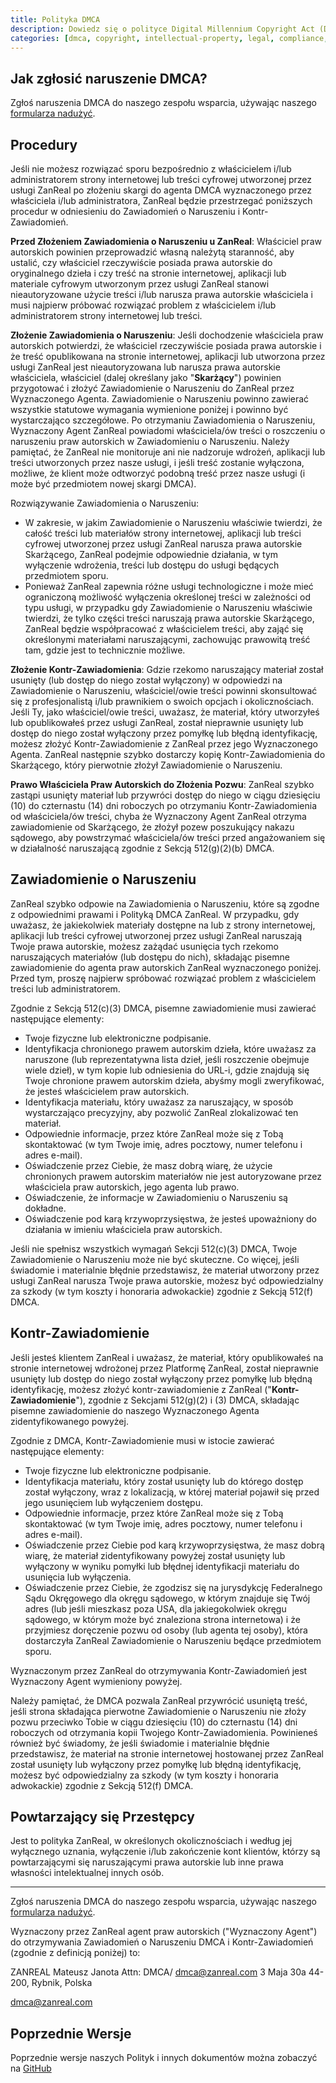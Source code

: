 ```yaml
---
title: Polityka DMCA
description: Dowiedz się o polityce Digital Millennium Copyright Act (DMCA) ZanReal.
categories: [dmca, copyright, intellectual-property, legal, compliance, content-moderation]
---
```


## Jak zgłosić naruszenie DMCA?

Zgłoś naruszenia DMCA do naszego zespołu wsparcia, używając naszego [formularza nadużyć](/abuse?abuseType=dmca).

## Procedury

Jeśli nie możesz rozwiązać sporu bezpośrednio z właścicielem i/lub administratorem strony internetowej lub treści cyfrowej utworzonej przez usługi ZanReal po złożeniu skargi do agenta DMCA wyznaczonego przez właściciela i/lub administratora, ZanReal będzie przestrzegać poniższych procedur w odniesieniu do Zawiadomień o Naruszeniu i Kontr-Zawiadomień.

**Przed Złożeniem Zawiadomienia o Naruszeniu u ZanReal**: Właściciel praw autorskich powinien przeprowadzić własną należytą staranność, aby ustalić, czy właściciel rzeczywiście posiada prawa autorskie do oryginalnego dzieła i czy treść na stronie internetowej, aplikacji lub materiale cyfrowym utworzonym przez usługi ZanReal stanowi nieautoryzowane użycie treści i/lub narusza prawa autorskie właściciela i musi najpierw próbować rozwiązać problem z właścicielem i/lub administratorem strony internetowej lub treści.

**Złożenie Zawiadomienia o Naruszeniu**: Jeśli dochodzenie właściciela praw autorskich potwierdzi, że właściciel rzeczywiście posiada prawa autorskie i że treść opublikowana na stronie internetowej, aplikacji lub utworzona przez usługi ZanReal jest nieautoryzowana lub narusza prawa autorskie właściciela, właściciel (dalej określany jako "**Skarżący**") powinien przygotować i złożyć Zawiadomienie o Naruszeniu do ZanReal przez Wyznaczonego Agenta. Zawiadomienie o Naruszeniu powinno zawierać wszystkie statutowe wymagania wymienione poniżej i powinno być wystarczająco szczegółowe. Po otrzymaniu Zawiadomienia o Naruszeniu, Wyznaczony Agent ZanReal powiadomi właściciela/ów treści o roszczeniu o naruszeniu praw autorskich w Zawiadomieniu o Naruszeniu. Należy pamiętać, że ZanReal nie monitoruje ani nie nadzoruje wdrożeń, aplikacji lub treści utworzonych przez nasze usługi, i jeśli treść zostanie wyłączona, możliwe, że klient może odtworzyć podobną treść przez nasze usługi (i może być przedmiotem nowej skargi DMCA).

Rozwiązywanie Zawiadomienia o Naruszeniu:

- W zakresie, w jakim Zawiadomienie o Naruszeniu właściwie twierdzi, że całość treści lub materiałów strony internetowej, aplikacji lub treści cyfrowej utworzonej przez usługi ZanReal narusza prawa autorskie Skarżącego, ZanReal podejmie odpowiednie działania, w tym wyłączenie wdrożenia, treści lub dostępu do usługi będących przedmiotem sporu.
- Ponieważ ZanReal zapewnia różne usługi technologiczne i może mieć ograniczoną możliwość wyłączenia określonej treści w zależności od typu usługi, w przypadku gdy Zawiadomienie o Naruszeniu właściwie twierdzi, że tylko części treści naruszają prawa autorskie Skarżącego, ZanReal będzie współpracować z właścicielem treści, aby zająć się określonymi materiałami naruszającymi, zachowując prawowitą treść tam, gdzie jest to technicznie możliwe.

**Złożenie Kontr-Zawiadomienia**: Gdzie rzekomo naruszający materiał został usunięty (lub dostęp do niego został wyłączony) w odpowiedzi na Zawiadomienie o Naruszeniu, właściciel/owie treści powinni skonsultować się z profesjonalistą i/lub prawnikiem o swoich opcjach i okolicznościach. Jeśli Ty, jako właściciel/owie treści, uważasz, że materiał, który utworzyłeś lub opublikowałeś przez usługi ZanReal, został nieprawnie usunięty lub dostęp do niego został wyłączony przez pomyłkę lub błędną identyfikację, możesz złożyć Kontr-Zawiadomienie z ZanReal przez jego Wyznaczonego Agenta. ZanReal następnie szybko dostarczy kopię Kontr-Zawiadomienia do Skarżącego, który pierwotnie złożył Zawiadomienie o Naruszeniu.

**Prawo Właściciela Praw Autorskich do Złożenia Pozwu**: ZanReal szybko zastąpi usunięty materiał lub przywróci dostęp do niego w ciągu dziesięciu (10) do czternastu (14) dni roboczych po otrzymaniu Kontr-Zawiadomienia od właściciela/ów treści, chyba że Wyznaczony Agent ZanReal otrzyma zawiadomienie od Skarżącego, że złożył pozew poszukujący nakazu sądowego, aby powstrzymać właściciela/ów treści przed angażowaniem się w działalność naruszającą zgodnie z Sekcją 512(g)(2)(b) DMCA.

## Zawiadomienie o Naruszeniu

ZanReal szybko odpowie na Zawiadomienia o Naruszeniu, które są zgodne z odpowiednimi prawami i Polityką DMCA ZanReal. W przypadku, gdy uważasz, że jakiekolwiek materiały dostępne na lub z strony internetowej, aplikacji lub treści cyfrowej utworzonej przez usługi ZanReal naruszają Twoje prawa autorskie, możesz zażądać usunięcia tych rzekomo naruszających materiałów (lub dostępu do nich), składając pisemne zawiadomienie do agenta praw autorskich ZanReal wyznaczonego poniżej. Przed tym, proszę najpierw spróbować rozwiązać problem z właścicielem treści lub administratorem.

Zgodnie z Sekcją 512(c)(3) DMCA, pisemne zawiadomienie musi zawierać następujące elementy:

- Twoje fizyczne lub elektroniczne podpisanie.
- Identyfikacja chronionego prawem autorskim dzieła, które uważasz za naruszone (lub reprezentatywna lista dzieł, jeśli roszczenie obejmuje wiele dzieł), w tym kopie lub odniesienia do URL-i, gdzie znajdują się Twoje chronione prawem autorskim dzieła, abyśmy mogli zweryfikować, że jesteś właścicielem praw autorskich.
- Identyfikacja materiału, który uważasz za naruszający, w sposób wystarczająco precyzyjny, aby pozwolić ZanReal zlokalizować ten materiał.
- Odpowiednie informacje, przez które ZanReal może się z Tobą skontaktować (w tym Twoje imię, adres pocztowy, numer telefonu i adres e-mail).
- Oświadczenie przez Ciebie, że masz dobrą wiarę, że użycie chronionych prawem autorskim materiałów nie jest autoryzowane przez właściciela praw autorskich, jego agenta lub prawo.
- Oświadczenie, że informacje w Zawiadomieniu o Naruszeniu są dokładne.
- Oświadczenie pod karą krzywoprzysięstwa, że jesteś upoważniony do działania w imieniu właściciela praw autorskich.

Jeśli nie spełnisz wszystkich wymagań Sekcji 512(c)(3) DMCA, Twoje Zawiadomienie o Naruszeniu może nie być skuteczne. Co więcej, jeśli świadomie i materialnie błędnie przedstawisz, że materiał utworzony przez usługi ZanReal narusza Twoje prawa autorskie, możesz być odpowiedzialny za szkody (w tym koszty i honoraria adwokackie) zgodnie z Sekcją 512(f) DMCA.

## Kontr-Zawiadomienie

Jeśli jesteś klientem ZanReal i uważasz, że materiał, który opublikowałeś na stronie internetowej wdrożonej przez Platformę ZanReal, został nieprawnie usunięty lub dostęp do niego został wyłączony przez pomyłkę lub błędną identyfikację, możesz złożyć kontr-zawiadomienie z ZanReal ("**Kontr-Zawiadomienie**"), zgodnie z Sekcjami 512(g)(2) i (3) DMCA, składając pisemne zawiadomienie do naszego Wyznaczonego Agenta zidentyfikowanego powyżej.

Zgodnie z DMCA, Kontr-Zawiadomienie musi w istocie zawierać następujące elementy:

- Twoje fizyczne lub elektroniczne podpisanie.
- Identyfikacja materiału, który został usunięty lub do którego dostęp został wyłączony, wraz z lokalizacją, w której materiał pojawił się przed jego usunięciem lub wyłączeniem dostępu.
- Odpowiednie informacje, przez które ZanReal może się z Tobą skontaktować (w tym Twoje imię, adres pocztowy, numer telefonu i adres e-mail).
- Oświadczenie przez Ciebie pod karą krzywoprzysięstwa, że masz dobrą wiarę, że materiał zidentyfikowany powyżej został usunięty lub wyłączony w wyniku pomyłki lub błędnej identyfikacji materiału do usunięcia lub wyłączenia.
- Oświadczenie przez Ciebie, że zgodzisz się na jurysdykcję Federalnego Sądu Okręgowego dla okręgu sądowego, w którym znajduje się Twój adres (lub jeśli mieszkasz poza USA, dla jakiegokolwiek okręgu sądowego, w którym może być znaleziona strona internetowa) i że przyjmiesz doręczenie pozwu od osoby (lub agenta tej osoby), która dostarczyła ZanReal Zawiadomienie o Naruszeniu będące przedmiotem sporu.

Wyznaczonym przez ZanReal do otrzymywania Kontr-Zawiadomień jest Wyznaczony Agent wymieniony powyżej.

Należy pamiętać, że DMCA pozwala ZanReal przywrócić usuniętą treść, jeśli strona składająca pierwotne Zawiadomienie o Naruszeniu nie złoży pozwu przeciwko Tobie w ciągu dziesięciu (10) do czternastu (14) dni roboczych od otrzymania kopii Twojego Kontr-Zawiadomienia. Powinieneś również być świadomy, że jeśli świadomie i materialnie błędnie przedstawisz, że materiał na stronie internetowej hostowanej przez ZanReal został usunięty lub wyłączony przez pomyłkę lub błędną identyfikację, możesz być odpowiedzialny za szkody (w tym koszty i honoraria adwokackie) zgodnie z Sekcją 512(f) DMCA.

## Powtarzający się Przestępcy

Jest to polityka ZanReal, w określonych okolicznościach i według jej wyłącznego uznania, wyłączenie i/lub zakończenie kont klientów, którzy są powtarzającymi się naruszającymi prawa autorskie lub inne prawa własności intelektualnej innych osób.

---

Zgłoś naruszenia DMCA do naszego zespołu wsparcia, używając naszego [formularza nadużyć](/abuse?abuseType=dmca).

Wyznaczony przez ZanReal agent praw autorskich ("Wyznaczony Agent") do otrzymywania Zawiadomień o Naruszeniu DMCA i Kontr-Zawiadomień (zgodnie z definicją poniżej) to:

ZANREAL Mateusz Janota
Attn: DMCA/ [dmca@zanreal.com](mailto:dmca@zanreal.com)
3 Maja 30a
44-200, Rybnik, Polska

[dmca@zanreal.com](mailto:dmca@zanreal.com)

## Poprzednie Wersje

Poprzednie wersje naszych Polityk i innych dokumentów można zobaczyć na [GitHub](https://github.com/zanreal-labs/legal)
